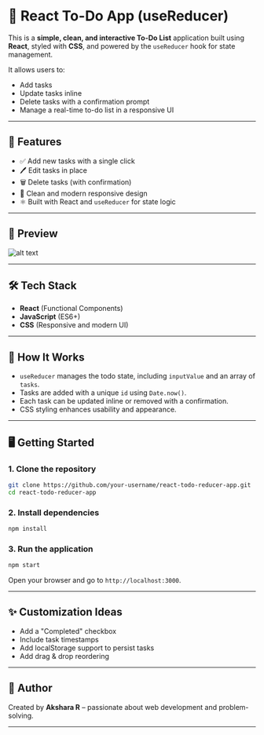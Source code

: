 # 📝 React To-Do App (useReducer)

This is a **simple, clean, and interactive To-Do List** application built using **React**, styled with **CSS**, and powered by the `useReducer` hook for state management.

It allows users to:

* Add tasks
* Update tasks inline
* Delete tasks with a confirmation prompt
* Manage a real-time to-do list in a responsive UI

---

## 🚀 Features

* ✅ Add new tasks with a single click
* 🖊️ Edit tasks in place
* 🗑️ Delete tasks (with confirmation)
* 🎨 Clean and modern responsive design
* ⚛️ Built with React and `useReducer` for state logic

---

## 📸 Preview
![alt text](image.png)

---

## 🛠️ Tech Stack

* **React** (Functional Components)
* **JavaScript** (ES6+)
* **CSS** (Responsive and modern UI)

---

## 🧠 How It Works

* `useReducer` manages the todo state, including `inputValue` and an array of `tasks`.
* Tasks are added with a unique `id` using `Date.now()`.
* Each task can be updated inline or removed with a confirmation.
* CSS styling enhances usability and appearance.

---

## 🖥️ Getting Started

### 1. Clone the repository

```bash
git clone https://github.com/your-username/react-todo-reducer-app.git
cd react-todo-reducer-app
```

### 2. Install dependencies

```bash
npm install
```

### 3. Run the application

```bash
npm start
```

Open your browser and go to `http://localhost:3000`.

---


## ✨ Customization Ideas

* Add a "Completed" checkbox
* Include task timestamps
* Add localStorage support to persist tasks
* Add drag & drop reordering

---

## 🙌 Author

Created by **Akshara R** – passionate about web development and problem-solving.

---
